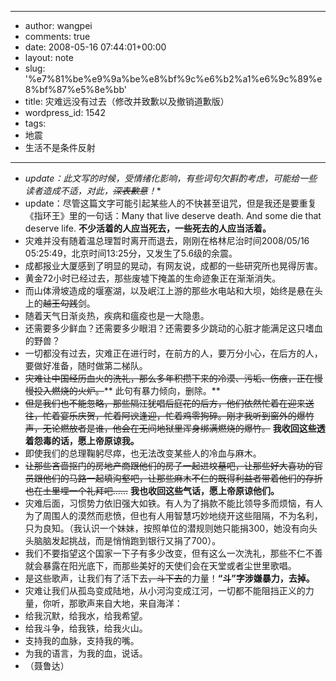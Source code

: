 - --
- author: wangpei
- comments: true
- date: 2008-05-16 07:44:01+00:00
- layout: note
- slug: '%e7%81%be%e9%9a%be%e8%bf%9c%e6%b2%a1%e6%9c%89%e8%bf%87%e5%8e%bb'
- title: 灾难远没有过去（修改并致歉以及撤销道歉版）
- wordpress_id: 1542
- tags:
- 地震
- 生活不是条件反射
- --
- *update：此文写的时候，受情绪化影响，有些词句欠斟酌考虑，可能给一些读者造成不适，对此，<del>深表歉意</del>！**
- update：尽管这篇文字可能引起某些人的不快甚至诅咒，但是我还是要重复《指环王》里的一句话：Many that live deserve death. And some die that deserve life. **不少活着的人应当死去，一些死去的人应当活着。**
- 灾难并没有随着温总理暂时离开而退去，刚刚在格林尼治时间2008/05/16 05:25:49，北京时间13:25分，又发生了5.6级的余震。
- 成都报业大厦感到了明显的晃动，有网友说，成都的一些研究所也晃得厉害。
- 黄金72小时已经过去，那些废墟下掩盖的生命迹象正在渐渐消失。
- 而山体滑坡造成的堰塞湖，以及岷江上游的那些水电站和大坝，始终是悬在头上的<del>越王勾践</del>剑。
- 随着天气日渐炎热，疾病和瘟疫也是一大隐患。
- 还需要多少鲜血？还需要多少眼泪？还需要多少跳动的心脏才能满足这只嗜血的野兽？
- 一切都没有过去，灾难正在进行时，在前方的人，要万分小心，在后方的人，要做好准备，随时做第二梯队。
- <del>灾难让中国经历血火的洗礼，那么多年积攒下来的冷漠、污垢、伤痕，正在慢慢投入燃烧的火炉。</del>** 此句有暴力倾向，删除。**
- <del>但是我们也不能忽略，那些隔江犹唱后庭花的后方，他们依然忙着在迎来送往，忙着宴乐庆贺，忙着阿谀逢迎，忙着鸡零狗碎。刚才我听到窗外的爆竹声，无论燃放者是谁，他会在无间地狱里浑身绑满燃烧的爆竹。</del> **我收回这些透着怨毒的话，愿上帝原谅我。**
- 即使我们的总理鞠躬尽瘁，也无法改变某些人的冷血与麻木。
- <del>让那些吝啬抠门的房地产商跟他们的房子一起进坟墓吧，让那些好大喜功的官员跟他们的马路一起填沟壑吧，让那些麻木不仁的既得利益者带着他们的存折也在土里埋一个礼拜吧……</del> **我也收回这些气话，愿上帝原谅他们。**
- 灾难后面，习惯势力依旧强大如铁。有人为了捐款不能比领导多而烦恼，有人为了周围人的漠然而悲愤，但也有人用智慧巧妙地绕开这些阻隔，不为名利，只为良知。（我认识一个妹妹，按照单位的潜规则她只能捐300，她没有向头头脑脑发起挑战，而是悄悄跑到银行又捐了700）。
- 我们不要指望这个国家一下子有多少改变，但有这么一次洗礼，那些不仁不善就会暴露在阳光底下，而那些美好的天使们会在天堂或者尘世里歌唱。
- 是这些歌声，让我们有了活下去<del>，斗下去</del>的力量！**“斗”字涉嫌暴力，去掉。**
- 灾难让我们从孤岛变成陆地，从小河沟变成江河，一切都不能阻挡正义的力量，你听，那歌声来自大地，来自海洋：
- 给我沉默，给我水，给我希望。 
- 给我斗争，给我铁，给我火山。 
- 支持我的血脉，支持我的嘴。 
- 为我的语言，为我的血，说话。
- （聂鲁达）
